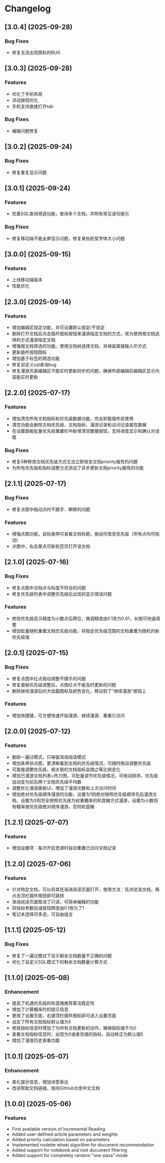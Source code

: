 # Changelog

## [3.0.4] (2025-09-28)

### Bug Fixes
* 修复无法出现图标的BUG

## [3.0.3] (2025-09-28)

### Features
* 优化了手机布局
* 浮动按钮优化
* 手机支持直接打开tab

### Bug Fixes
* 编辑问题修复

## [3.0.2] (2025-09-24)

### Bug Fixes
* 修复重复显示问题

## [3.0.1] (2025-09-24)

### Features
* 完善SQL查询筛选功能，查询多个文档，并附有常见语句提示

### Bug Fixes
* 修复移动端不能全屏显示问题，修复某些机型字体大小问题

## [3.0.0] (2025-09-15)

### Features
* 上线移动端版本
* 性能优化

## [2.3.0] (2025-09-14)

### Features
* 增加编辑区锁定功能，并可设置默认锁定/不锁定
* 删除打开文档后点击插件图标按钮来漫游指定文档的方式，改为使用根文档选择的方式漫游指定文档
* 增强根文档筛选的功能。使用文档树选择文档，并保留直接输入ID方式
* 更新插件按钮图标
* 增加基于标签的筛选功能
* 修复自定义sql查询bug
* 修复漫游页面编辑区不能实时更新同步的问题，确保外部编辑后编辑区显示内容能实时更新

## [2.2.0] (2025-07-17)

### Features
* 增加清空所有文档指标和优先级数据功能，完全卸载插件前使用
* 清空功能会删除文档优先级、文档指标、漫游记录和访问记录属性数据
* 在设置面板批量优先级重置栏中新增清空数据按钮，支持进度显示和确认对话框

### Bug Fixes
* 修复5种修改文档优先级方式无法立即改变文档priority属性的问题
* 为所有优先级和指标调整方式添加了异步更新文档priority属性的功能

## [2.1.1] (2025-07-17)

### Bug Fixes
* 修复点图中拖动点时不跟手、瞬移的问题

### Features
* 增强点图功能，鼠标悬停可查看文档标题，拖动可改变优先级（所有点均可拖动）
* 点图中，右击某点可新标签页打开该文档

## [2.1.0] (2025-07-16)

### Bug Fixes
* 修复点图中文档点与标度不符合的问题
* 修复优先级列表中调整优先级后出现的显示错误问题

### Features
* 修改优先级显示精度为小数点后两位，微调精度由0.1改为0.01，长按可快速调整
* 增加批量随机重置文档优先级功能，将指定优先级范围的文档重置为随机的新优先级值

## [2.0.1] (2025-07-15)

### Bug Fixes
* 修复点图中红点拖动调整不跟手的问题
* 修复面板优先级调整后，点图红点不能及时更新的问题
* 删除继续漫游后的大加载图标及颜色变化，移动到了"继续漫游"按钮上

### Features
* 增加快捷键，可方便快速开始漫游、继续漫游、重置已访问

## [2.0.0] (2025-07-12)

### Features
* 删除一遍过模式，只保留渐进阅读模式
* 增加条带状点图，更清晰看到文档的优先级情况，可随时拖动调整优先级
* 可直接调整优先级，相关联的文档指标会随之等比例变化
* 增加已漫游文档列表+热力图，可批量调节优先级情况，可拖动排序，优先级自动变为前后两个文档优先级平均数
* 调整优化漫游面板UI，增加了漫游次数和上次访问时间
* 增加绝对优先级顺序漫游的功能，设置为1则绝对按照优先级顺序先后漫游文档，设置为0则完全按照优先级为权重概率的轮盘赌方式漫游，设置为小数则有概率按优先级绝对顺序漫游，否则轮盘赌

## [1.2.1] (2025-07-07)

### Features
* 增加设置项：每次开启思源时自动重置已访问文档记录

## [1.2.0] (2025-07-06)

### Features
* 针对特定文档，可以将其在渐进阅读页面打开，使用方法：先浏览该文档，再点击顶栏插件按钮即可跳转
* 渐进阅读页面取消了只读，可简单编辑的功能
* 将指标参数加减按钮跨度由0.1改为了1
* 笔记本选择可多选，可自由组合

## [1.1.1] (2025-05-12)

### Bug Fixes
* 修复了一遍过模式下显示剩余文档数量不正确的问题
* 优化了自定义SQL模式下的剩余文档数量计算方式

## [1.1.0] (2025-05-08)

### Enhancement
* 提高了机遇优先级的轮盘赌推荐算法稳定性
* 增加了计算概率时的提示信息
* 更改了设置页面，右键顶栏插件图标即可进入设置页面
* 设定了所有文档指标默认值为5
* 修改指标信息时增加了为所有文档更新的动作，确保指标值不为0
* 查看文档指标信息时，出现为0或者空值的指标，自动修正为默认值5
* 增加了漫游历史查看功能

## [1.0.1] (2025-05-07)

### Enhancement
* 美化提示信息，增加诗意表达
* 改进帮助文档链接，指向GitHub仓库中文文档

## [1.0.0] (2025-05-06)

### Features
* First available version of Incremental Reading
* Added user-defined article parameters and weights
* Added priority calculation based on parameters
* Implemented roulette wheel algorithm for document recommendation
* Added support for notebook and root document filtering
* Added support for completely random "one-pass" mode